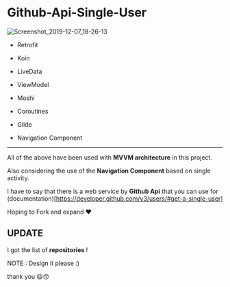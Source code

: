 # Github-Api-Single-User


![Screenshot_2019-12-07_18-26-13](https://user-images.githubusercontent.com/26750131/70376537-1b3ec300-191f-11ea-9dc7-a81081d6ddda.png)




- Retrofit

- Koin

- LiveData

 - ViewModel 

- Moshi 

- Coroutines 

- Glide 

- Navigation Component
---------

All of the above have been used with **MVVM architecture** in this project.

Also considering the use of the **Navigation Component** based on single activity.

I have to say that there is a web service by **Github Api** that you can use for (documentation)[https://developer.github.com/v3/users/#get-a-single-user]

Hoping to Fork and expand :heart: 

UPDATE 
----
I got the list of **repositories** !

NOTE : Design it please :)

thank you :smiley::kissing_closed_eyes:
